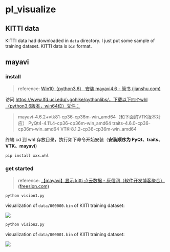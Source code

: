 # pl_visualize

## KITTI data

KITTI data had downloaded in `data` directory. I just put some sample of training dataset. KITTI data is `bin` format.

## mayavi

### install

> reference: [Win10（python3.6） 安装 mayavi4.6 - 简书 (jianshu.com)](https://www.jianshu.com/p/557371805562)

访问 https://www.lfd.uci.edu/~gohlke/pythonlibs/，下载以下四个whl（python3.6版本，win64位）文件：

> mayavi-4.6.2+vtk81-cp36-cp36m-win_amd64（和下面的VTK版本对应）
>  PyQt4-4.11.4-cp36-cp36m-win_amd64
>  traits-4.6.0-cp36-cp36m-win_amd64
>  VTK-8.1.2-cp36-cp36m-win_amd64

终端 cd 到 whl 存放目录，执行如下命令开始安装（**安装顺序为 PyQt、traits、VTK、mayavi**）

```bash
pip install xxx.whl
```

### get started

> reference: [【mayavi】显示 kitti 点云数据 - 灰信网（软件开发博客聚合） (freesion.com)](https://www.freesion.com/article/36131059149/)

```bash
python vision1.py
```

visualization of `data/000000.bin` of KIITI training dataset:

![](photo/vision1.bmp)


```bash
python vision2.py
```

visualization of `data/000001.bin` of KIITI training dataset:

![](photo/vision2.bmp)